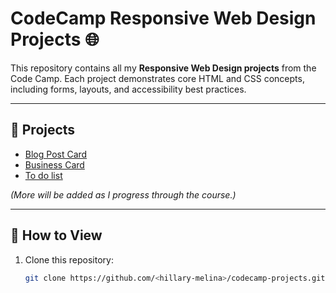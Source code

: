 # CodeCamp Responsive Web Design Projects 🌐

This repository contains all my **Responsive Web Design projects** from the Code Camp.
Each project demonstrates core HTML and CSS concepts, including forms, layouts, and accessibility best practices.

---

## 📂 Projects

- [Blog Post Card](./blog-post-card)  
- [Business Card](./business-card)  
- [To do list](./to-do-list)  

*(More will be added as I progress through the course.)*

---

## 🚀 How to View
1. Clone this repository:
   ```bash
   git clone https://github.com/<hillary-melina>/codecamp-projects.git
